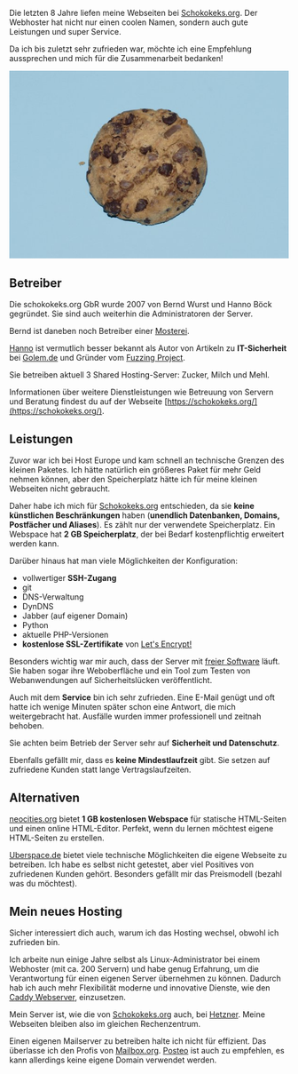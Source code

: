 <!--
.. title: Schokokeks.org Webhosting
.. slug: schokokeks-webhosting
.. date: 2017-08-23 01:00:47 UTC+02:00
.. tags: Webhosting, Internet, E-Mail
.. description:
.. type: text
-->

Die letzten 8 Jahre liefen meine Webseiten bei [Schokokeks.org](https://schokokeks.org/). Der Webhoster hat nicht nur einen coolen Namen, sondern auch gute Leistungen und super Service.

Da ich bis zuletzt sehr zufrieden war, möchte ich eine Empfehlung aussprechen und mich für die Zusammenarbeit bedanken!

![Schokokeks auf blauem Hintergrund](/images/Schokokeks.jpg)

<!-- TEASER_END -->

## Betreiber

Die schokokeks.org GbR wurde 2007 von Bernd Wurst und Hanno Böck gegründet. Sie sind auch weiterhin die Administratoren der Server.

Bernd ist daneben noch Betreiber einer [Mosterei](https://www.mosterei-wurst.de/).

[Hanno](https://hboeck.de) ist vermutlich besser bekannt als Autor von Artikeln zu **IT-Sicherheit** bei [Golem.de](https://www.golem.de/) und Gründer vom [Fuzzing Project](https://fuzzing-project.org/).

Sie betreiben aktuell 3 Shared Hosting-Server: Zucker, Milch und Mehl.

Informationen über weitere Dienstleistungen wie Betreuung von Servern und Beratung findest du auf der Webseite [https://schokokeks.org/](https://schokokeks.org/).

## Leistungen

Zuvor war ich bei Host Europe und kam schnell an technische Grenzen des kleinen Paketes. Ich hätte natürlich ein größeres Paket für mehr Geld nehmen können, aber den Speicherplatz hätte ich für meine kleinen Webseiten nicht gebraucht.

Daher habe ich mich für [Schokokeks.org](https://schokokeks.org/) entschieden, da sie **keine künstlichen Beschränkungen** haben (**unendlich Datenbanken, Domains, Postfächer und Aliases**). Es zählt nur der verwendete Speicherplatz. Ein Webspace hat **2 GB Speicherplatz**, der bei Bedarf kostenpflichtig erweitert werden kann.

Darüber hinaus hat man viele Möglichkeiten der Konfiguration:

- vollwertiger **SSH-Zugang**
- git
- DNS-Verwaltung
- DynDNS
- Jabber (auf eigener Domain)
- Python
- aktuelle PHP-Versionen
- **kostenlose SSL-Zertifikate** von [Let's Encrypt!](https://letsencrypt.org/)

Besonders wichtig war mir auch, dass der Server mit [freier Software](https://fsfe.org/about/basics/freesoftware.de.html) läuft. Sie haben sogar ihre Weboberfläche und ein Tool zum Testen von Webanwendungen auf Sicherheitslücken veröffentlicht.

Auch mit dem **Service** bin ich sehr zufrieden. Eine E-Mail genügt und oft hatte ich wenige Minuten später schon eine Antwort, die mich weitergebracht hat. Ausfälle wurden immer professionell und zeitnah behoben.

Sie achten beim Betrieb der Server sehr auf **Sicherheit und Datenschutz**.

Ebenfalls gefällt mir, dass es **keine Mindestlaufzeit** gibt. Sie setzen auf zufriedene Kunden statt lange Vertragslaufzeiten.

## Alternativen

[neocities.org](https://neocities.org/) bietet **1 GB kostenlosen Webspace** für statische HTML-Seiten und einen online HTML-Editor. Perfekt, wenn du lernen möchtest eigene HTML-Seiten zu erstellen.

[Uberspace.de](https://uberspace.de/) bietet viele technische Möglichkeiten die eigene Webseite zu betreiben. Ich habe es selbst nicht getestet, aber viel Positives von zufriedenen Kunden gehört. Besonders gefällt mir das Preismodell (bezahl was du möchtest).

## Mein neues Hosting

Sicher interessiert dich auch, warum ich das Hosting wechsel, obwohl ich zufrieden bin.

Ich arbeite nun einige Jahre selbst als Linux-Administrator bei einem Webhoster (mit ca. 200 Servern) und habe genug Erfahrung, um die Verantwortung für einen eigenen Server übernehmen zu können. Dadurch hab ich auch mehr Flexibilität moderne und innovative Dienste, wie den [Caddy Webserver](https://caddyserver.com/), einzusetzen.

Mein Server ist, wie die von [Schokokeks.org](https://schokokeks.org/) auch, bei [Hetzner](https://www.hetzner.de/). Meine Webseiten bleiben also im gleichen Rechenzentrum.

Einen eigenen Mailserver zu betreiben halte ich nicht für effizient. Das überlasse ich den Profis von [Mailbox.org](https://mailbox.org/). [Posteo](https://posteo.de/de) ist auch zu empfehlen, es kann allerdings keine eigene Domain verwendet werden.
